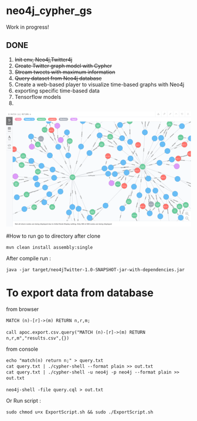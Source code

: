 # neo4j_cypher_gs

Work in progress!

## DONE

1) ~~Init env, Neo4j,Twitter4j~~
2) ~~Create Twitter graph model with Cypher~~
3) ~~Stream tweets with maximum information~~
5) ~~Query dataset from Neo4j database~~
6) Create a web-based player to visualize time-based graphs with Neo4j
7) exporting specific time-based data
8) Tensorflow models
9)

![Imgur](https://github.com/ibouig/neo4j_cypher_gs/blob/master/screen.png)





#How to run
go to directory after clone

    mvn clean install assembly:single

After compile run :

    java -jar target/neo4jTwitter-1.0-SNAPSHOT-jar-with-dependencies.jar
    
    
# To export data from database

from browser 

    MATCH (n)-[r]->(m) RETURN n,r,m;
    
    call apoc.export.csv.query("MATCH (n)-[r]->(m) RETURN n,r,m","results.csv",{})

from console 

    echo "match(n) return n;" > query.txt
    cat query.txt | ./cypher-shell --format plain >> out.txt
    cat query.txt | ./cypher-shell -u neo4j -p neo4j --format plain >> out.txt

    neo4j-shell -file query.cql > out.txt    
    
Or Run script :

    sudo chmod u+x ExportScript.sh && sudo ./ExportScript.sh
